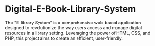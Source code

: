 # Digital-E-Book-Library-System
The "E-library System" is a comprehensive web-based application designed to revolutionize the way users access and manage digital resources in a library setting. Leveraging the power of HTML, CSS, and PHP, this project aims to create an efficient, user-friendly.
